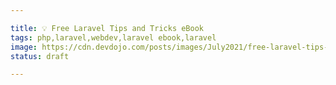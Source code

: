 ```yaml
---

title: 💡 Free Laravel Tips and Tricks eBook
tags: php,laravel,webdev,laravel ebook,laravel
image: https://cdn.devdojo.com/posts/images/July2021/free-laravel-tips-and-tricks-ebook2.jpg
status: draft

---
```


